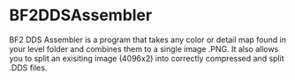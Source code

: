 # BF2DDSAssembler

BF2 DDS Assembler is a program that takes any color or detail map found in your level folder and combines them to a single image .PNG.
It also allows you to split an exisiting image (4096x2) into correctly compressed and split .DDS files.
